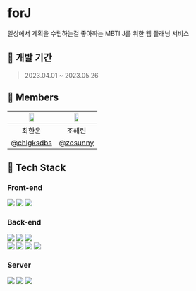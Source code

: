 # forJ
일상에서 계획을 수립하는걸 좋아하는 MBTI J를 위한 웹 플래닝 서비스

## 📆 개발 기간
> 2023.04.01 ~ 2023.05.26


## 👫 Members
|<img src="https://user-images.githubusercontent.com/96401350/229277093-a968a9c7-19ca-4629-b19b-a8253739a124.jpeg" width="35%" />|<img src="https://user-images.githubusercontent.com/96401350/229572946-b001bd4a-039b-4506-a7fb-6252b415761c.jpeg" width="35%" />|
|:---:|:---:|
|최한윤|조해린|
|[@chlgksdbs](https://github.com/chlgksdbs)|[@zosunny](https://github.com/zosunny)|


## 🔧 Tech Stack

### Front-end
<div>
  <img src="https://img.shields.io/badge/Vue.js-4FC08D?style=for-the-badge&logo=Vue.js&logoColor=white">
  <img src="https://img.shields.io/badge/Styled Components-DB7093?style=for-the-badge&logo=StyledComponents&logoColor=white">
  <img src="https://img.shields.io/badge/JavaScript-F7DF1E?style=for-the-badge&logo=JavaScript&logoColor=white">
</div>

### Back-end
<div>
  <img src="https://img.shields.io/badge/Spring Boot-6DB33F?style=for-the-badge&logo=SpringBoot&logoColor=white">
  <img src="https://img.shields.io/badge/Swagger-85EA2D?style=for-the-badge&logo=Swagger&logoColor=white">
  <img src="https://img.shields.io/badge/JUnit5-25A162?style=for-the-badge&logo=JUnit5&logoColor=white">
</div>
<div>
  <img src="https://img.shields.io/badge/NGINX-009639?style=for-the-badge&logo=NGINX&logoColor=white">
  <img src="https://img.shields.io/badge/Jenkins-D24939?style=for-the-badge&logo=Jenkins&logoColor=white">
  <img src="https://img.shields.io/badge/SonarQube-4E9BCD?style=for-the-badge&logo=SonarQube&logoColor=white">
  <img src="https://img.shields.io/badge/MySQL-4479A1?style=for-the-badge&logo=MySQL&logoColor=white">
</div>

### Server

<div>
  <img src="https://img.shields.io/badge/Apache Tomcat-F8DC75?style=for-the-badge&logo=ApacheTomcat&logoColor=white">
  <img src="https://img.shields.io/badge/AWS-232F3E?style=for-the-badge&logo=AmazonAWS&logoColor=white">
  <img src="https://img.shields.io/badge/AWS EC2-FF9900?style=for-the-badge&logo=Amazon EC2&logoColor=white">
</div>
